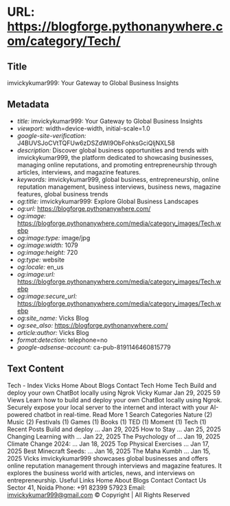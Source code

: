 # URL: https://blogforge.pythonanywhere.com/category/Tech/

## Title

imvickykumar999: Your Gateway to Global Business Insights

## Metadata

- *title:* imvickykumar999: Your Gateway to Global Business Insights
- *viewport:* width=device-width, initial-scale=1.0
- *google-site-verification:* J4BUVSJoCVtTQFUw6zDSZdWl9ObFohksGciQljNXL58
- *description:* Discover global business opportunities and trends with imvickykumar999, the platform dedicated to showcasing businesses, managing online reputations, and promoting entrepreneurship through articles, interviews, and magazine features.
- *keywords:* imvickykumar999, global business, entrepreneurship, online reputation management, business interviews, business news, magazine features, global business trends
- *og:title:* imvickykumar999: Explore Global Business Landscapes
- *og:url:* https://blogforge.pythonanywhere.com/
- *og:image:* https://blogforge.pythonanywhere.com/media/category_images/Tech.webp
- *og:image:type:* image/jpg
- *og:image:width:* 1079
- *og:image:height:* 720
- *og:type:* website
- *og:locale:* en_us
- *og:image:url:* https://blogforge.pythonanywhere.com/media/category_images/Tech.webp
- *og:image:secure_url:* https://blogforge.pythonanywhere.com/media/category_images/Tech.webp
- *og:site_name:* Vicks Blog
- *og:see_also:* https://blogforge.pythonanywhere.com/
- *article:author:* Vicks Blog
- *format:detection:* telephone=no
- *google-adsense-account:* ca-pub-8191146460815779

## Text Content

Tech - Index Vicks Home About Blogs Contact Tech Home Tech Build and deploy your own ChatBot locally using Ngrok Vicky Kumar Jan 29, 2025 59 Views Learn how to build and deploy your own ChatBot locally using Ngrok. Securely expose your local server to the internet and interact with your AI-powered chatbot in real-time. Read More 1 Search Categories Nature (2) Music (2) Festivals (1) Games (1) Books (1) TED (1) Moment (1) Tech (1) Recent Posts Build and deploy … Jan 29, 2025 How to Stay … Jan 25, 2025 Changing Learning with … Jan 22, 2025 The Psychology of … Jan 19, 2025 Climate Change 2024: … Jan 18, 2025 Top Physical Exercises … Jan 17, 2025 Best Minecraft Seeds: … Jan 16, 2025 The Maha Kumbh … Jan 15, 2025 Vicks imvickykumar999 showcases global businesses and offers online reputation management through interviews and magazine features. It explores the business world with articles, news, and interviews on entrepreneurship. Useful Links Home About Blogs Contact Contact Us Sector 41, Noida Phone: +91 82399 57923 Email: imvickykumar999@gmail.com © Copyright | All Rights Reserved

